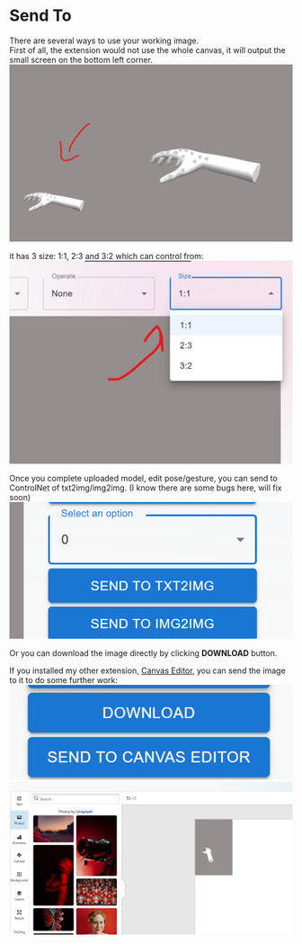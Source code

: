 # Send To

There are several ways to use your working image.  
First of all, the extension would not use the whole canvas, it will output the small screen on the bottom left corner.
![sendto1.png](images/sendto/sendto1.png)

it has 3 size: 1:1, 2:3 and 3:2 which can control from:
![sendto2.png](images/sendto/sendto2.png)

Once you complete uploaded model, edit pose/gesture, you can send to ControlNet of txt2img/img2img. (I know there are some bugs here, will fix soon)
![sendto3.png](images/sendto/sendto3.png)

Or you can download the image directly by clicking **DOWNLOAD** button.

If you installed my other extension, [Canvas Editor](https://github.com/jtydhr88/sd-canvas-editor), you can send the image to it to do some further work:
![sendto4.png](images/sendto/sendto4.png)
![sendto5.png](images/sendto/sendto5.png)
